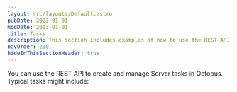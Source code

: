 ```yaml
---
layout: src/layouts/Default.astro
pubDate: 2023-01-01
modDate: 2023-01-01
title: Tasks
description: This section includes examples of how to use the REST API to create and manage Tasks in Octopus.
navOrder: 200
hideInThisSectionHeader: true
---
```

You can use the REST API to create and manage Server tasks in Octopus. Typical tasks might include:
